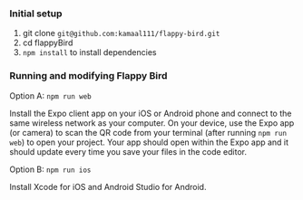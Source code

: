 ### Initial setup

1. git clone `git@github.com:kamaal111/flappy-bird.git`
2. cd flappyBird
3. `npm install` to install dependencies


### Running and modifying Flappy Bird

Option A: `npm run web`

Install the Expo client app on your iOS or Android phone and connect to the same wireless network as your computer. On your device, use the Expo app (or camera) to scan the QR code from your terminal (after running `npm run web`) to open your project. Your app should open within the Expo app and it should update every time you save your files in the code editor.


Option B: `npm run ios`

Install Xcode for iOS and Android Studio for Android.
